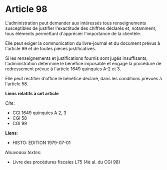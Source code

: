 # Article 98

L'administration peut demander aux intéressés tous renseignements susceptibles de justifier l'exactitude des chiffres
déclarés et, notamment, tous éléments permettant d'apprécier l'importance de la clientèle.

Elle peut exiger la communication du livre-journal et du document prévus à l'article 99 et de toutes pièces justificatives.

Si les renseignements et justifications fournis sont jugés insuffisants, l'administration détermine le bénéfice imposable et
engage la procédure de redressement prévue à l'article 1649 quinquies A-2 et 3.

Elle peut rectifier d'office le bénéfice déclaré, dans les conditions prévues à l'article 58.

**Liens relatifs à cet article**

_Cite_:

  - CGI 1649 quinquies A 2, 3
  - CGI 58
  - CGI 99

**Liens**:

  - HISTO: EDITION 1979-07-01

_Nouveaux textes_:

  - Livre des procédures fiscales L75 (4è al. du CGI 98)
